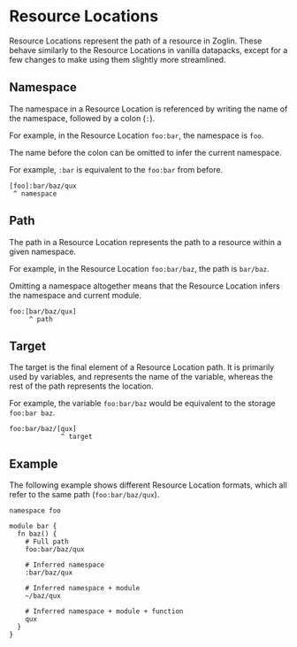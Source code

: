 # Resource Locations

Resource Locations represent the path of a resource in Zoglin. These behave similarly
to the Resource Locations in vanilla datapacks, except for a few changes to make
using them slightly more streamlined.

## Namespace
The namespace in a Resource Location is referenced by writing the name of the
namespace, followed by a colon (`:`).

For example, in the Resource Location `foo:bar`, the namespace is `foo`.

The name before the colon can be omitted to infer the current namespace.

For example, `:bar` is equivalent to the `foo:bar` from before.
```
[foo]:bar/baz/qux
 ^ namespace
```

## Path
The path in a Resource Location represents the path to a resource within a given namespace.

For example, in the Resource Location `foo:bar/baz`, the path is `bar/baz`.

Omitting a namespace altogether means that the Resource Location infers the namespace and current module.
```
foo:[bar/baz/qux]
     ^ path
```

## Target
The target is the final element of a Resource Location path. It is primarily used by variables, and represents the name of the variable,
whereas the rest of the path represents the location.

For example, the variable `foo:bar/baz` would be equivalent to the storage `foo:bar baz`.
```
foo:bar/baz/[qux]
             ^ target
```

## Example
The following example shows different Resource Location formats, which all refer to the same path (`foo:bar/baz/qux`).

```zoglin title="main.zog"
namespace foo

module bar {
  fn baz() {
    # Full path
    foo:bar/baz/qux

    # Inferred namespace
    :bar/baz/qux

    # Inferred namespace + module
    ~/baz/qux

    # Inferred namespace + module + function
    qux
  }
}
```